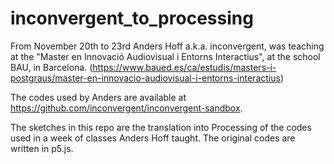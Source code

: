 # inconvergent_to_processing

From November 20th to 23rd Anders Hoff a.k.a. inconvergent, was teaching at the "Master en Innovació Audiovisual i Entorns Interactius", at the school BAU, in Barcelona. (https://www.baued.es/ca/estudis/masters-i-postgraus/master-en-innovacio-audiovisual-i-entorns-interactius)

The codes used by Anders are available at https://github.com/inconvergent/inconvergent-sandbox.

The sketches in this repo are the translation into Processing of the codes used in a week of classes Anders Hoff taught. The original codes are written in p5.js.
